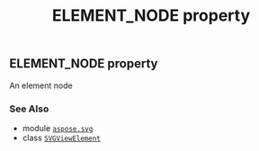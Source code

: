 ﻿---
title: ELEMENT_NODE property
second_title: Aspose.SVG for Python via .NET API References
description: 
type: docs
weight: 480
url: /python-net/aspose.svg/svgviewelement/element_node/
is_root: false
---

## ELEMENT_NODE property


An element node

### See Also
* module [`aspose.svg`](../../)
* class [`SVGViewElement`](/svg/python-net/aspose.svg/svgviewelement)
